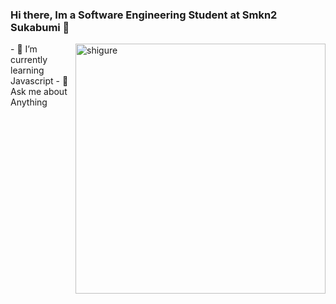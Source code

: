 ### Hi there, Im a Software Engineering Student at Smkn2 Sukabumi 👋
 <img align="right" position="absolute" alt="shigure" width="400" src="https://media.tenor.com/cyORI7kwShQAAAAi/shigure-ui-dance.gif">
- 🌱 I’m currently learning Javascript
- 💬 Ask me about Anything

<!--
**IhtishamTac/IhtishamTac** is a ✨ _special_ ✨ repository because its `README.md` (this file) appears on your GitHub profile.

Here are some ideas to get you started:

- 🔭 I’m currently working on ...
- 👯 I’m looking to collaborate on ...
- 🤔 I’m looking for help with ...


- 📫 How to reach me: ...
- 😄 Pronouns: ...
- ⚡ Fun fact: ...
-->

